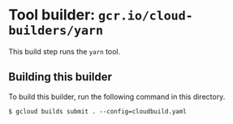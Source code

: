 # Tool builder: `gcr.io/cloud-builders/yarn`

This build step runs the `yarn` tool.

## Building this builder

To build this builder, run the following command in this directory.

    $ gcloud builds submit . --config=cloudbuild.yaml
